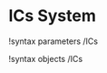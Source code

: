 <!-- MOOSE Documentation Stub: Remove this when content is added. -->

# ICs System
!syntax parameters /ICs

!syntax objects /ICs


